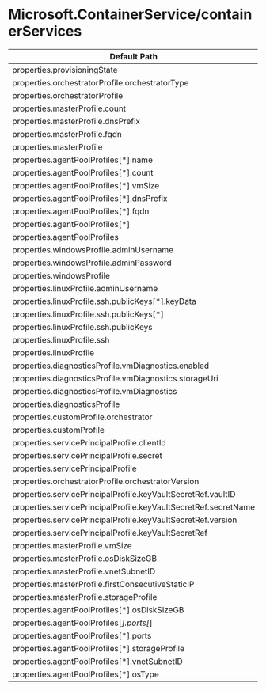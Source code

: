 # Microsoft.ContainerService/containerServices

| Default Path | Alias |
|---|---|
| properties.provisioningState | Microsoft.ContainerService/containerServices/provisioningState |
| properties.orchestratorProfile.orchestratorType | Microsoft.ContainerService/containerServices/orchestratorProfile.orchestratorType |
| properties.orchestratorProfile | Microsoft.ContainerService/containerServices/orchestratorProfile |
| properties.masterProfile.count | Microsoft.ContainerService/containerServices/masterProfile.count |
| properties.masterProfile.dnsPrefix | Microsoft.ContainerService/containerServices/masterProfile.dnsPrefix |
| properties.masterProfile.fqdn | Microsoft.ContainerService/containerServices/masterProfile.fqdn |
| properties.masterProfile | Microsoft.ContainerService/containerServices/masterProfile |
| properties.agentPoolProfiles[*].name | Microsoft.ContainerService/containerServices/agentPoolProfiles[*].name |
| properties.agentPoolProfiles[*].count | Microsoft.ContainerService/containerServices/agentPoolProfiles[*].count |
| properties.agentPoolProfiles[*].vmSize | Microsoft.ContainerService/containerServices/agentPoolProfiles[*].vmSize |
| properties.agentPoolProfiles[*].dnsPrefix | Microsoft.ContainerService/containerServices/agentPoolProfiles[*].dnsPrefix |
| properties.agentPoolProfiles[*].fqdn | Microsoft.ContainerService/containerServices/agentPoolProfiles[*].fqdn |
| properties.agentPoolProfiles[*] | Microsoft.ContainerService/containerServices/agentPoolProfiles[*] |
| properties.agentPoolProfiles | Microsoft.ContainerService/containerServices/agentPoolProfiles |
| properties.windowsProfile.adminUsername | Microsoft.ContainerService/containerServices/windowsProfile.adminUsername |
| properties.windowsProfile.adminPassword | Microsoft.ContainerService/containerServices/windowsProfile.adminPassword |
| properties.windowsProfile | Microsoft.ContainerService/containerServices/windowsProfile |
| properties.linuxProfile.adminUsername | Microsoft.ContainerService/containerServices/linuxProfile.adminUsername |
| properties.linuxProfile.ssh.publicKeys[*].keyData | Microsoft.ContainerService/containerServices/linuxProfile.ssh.publicKeys[*].keyData |
| properties.linuxProfile.ssh.publicKeys[*] | Microsoft.ContainerService/containerServices/linuxProfile.ssh.publicKeys[*] |
| properties.linuxProfile.ssh.publicKeys | Microsoft.ContainerService/containerServices/linuxProfile.ssh.publicKeys |
| properties.linuxProfile.ssh | Microsoft.ContainerService/containerServices/linuxProfile.ssh |
| properties.linuxProfile | Microsoft.ContainerService/containerServices/linuxProfile |
| properties.diagnosticsProfile.vmDiagnostics.enabled | Microsoft.ContainerService/containerServices/diagnosticsProfile.vmDiagnostics.enabled |
| properties.diagnosticsProfile.vmDiagnostics.storageUri | Microsoft.ContainerService/containerServices/diagnosticsProfile.vmDiagnostics.storageUri |
| properties.diagnosticsProfile.vmDiagnostics | Microsoft.ContainerService/containerServices/diagnosticsProfile.vmDiagnostics |
| properties.diagnosticsProfile | Microsoft.ContainerService/containerServices/diagnosticsProfile |
| properties.customProfile.orchestrator | Microsoft.ContainerService/containerServices/customProfile.orchestrator |
| properties.customProfile | Microsoft.ContainerService/containerServices/customProfile |
| properties.servicePrincipalProfile.clientId | Microsoft.ContainerService/containerServices/servicePrincipalProfile.clientId |
| properties.servicePrincipalProfile.secret | Microsoft.ContainerService/containerServices/servicePrincipalProfile.secret |
| properties.servicePrincipalProfile | Microsoft.ContainerService/containerServices/servicePrincipalProfile |
| properties.orchestratorProfile.orchestratorVersion | Microsoft.ContainerService/containerServices/orchestratorProfile.orchestratorVersion |
| properties.servicePrincipalProfile.keyVaultSecretRef.vaultID | Microsoft.ContainerService/containerServices/servicePrincipalProfile.keyVaultSecretRef.vaultID |
| properties.servicePrincipalProfile.keyVaultSecretRef.secretName | Microsoft.ContainerService/containerServices/servicePrincipalProfile.keyVaultSecretRef.secretName |
| properties.servicePrincipalProfile.keyVaultSecretRef.version | Microsoft.ContainerService/containerServices/servicePrincipalProfile.keyVaultSecretRef.version |
| properties.servicePrincipalProfile.keyVaultSecretRef | Microsoft.ContainerService/containerServices/servicePrincipalProfile.keyVaultSecretRef |
| properties.masterProfile.vmSize | Microsoft.ContainerService/containerServices/masterProfile.vmSize |
| properties.masterProfile.osDiskSizeGB | Microsoft.ContainerService/containerServices/masterProfile.osDiskSizeGB |
| properties.masterProfile.vnetSubnetID | Microsoft.ContainerService/containerServices/masterProfile.vnetSubnetID |
| properties.masterProfile.firstConsecutiveStaticIP | Microsoft.ContainerService/containerServices/masterProfile.firstConsecutiveStaticIP |
| properties.masterProfile.storageProfile | Microsoft.ContainerService/containerServices/masterProfile.storageProfile |
| properties.agentPoolProfiles[*].osDiskSizeGB | Microsoft.ContainerService/containerServices/agentPoolProfiles[*].osDiskSizeGB |
| properties.agentPoolProfiles[*].ports[*] | Microsoft.ContainerService/containerServices/agentPoolProfiles[*].ports[*] |
| properties.agentPoolProfiles[*].ports | Microsoft.ContainerService/containerServices/agentPoolProfiles[*].ports |
| properties.agentPoolProfiles[*].storageProfile | Microsoft.ContainerService/containerServices/agentPoolProfiles[*].storageProfile |
| properties.agentPoolProfiles[*].vnetSubnetID | Microsoft.ContainerService/containerServices/agentPoolProfiles[*].vnetSubnetID |
| properties.agentPoolProfiles[*].osType | Microsoft.ContainerService/containerServices/agentPoolProfiles[*].osType |

